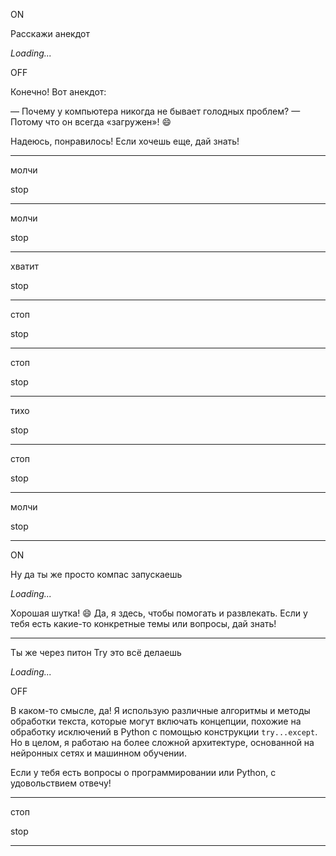 
ON

Расскажи анекдот

*Loading...*

OFF

Конечно! Вот анекдот:

— Почему у компьютера никогда не бывает голодных проблем?
— Потому что он всегда «загружен»! 😄

Надеюсь, понравилось! Если хочешь еще, дай знать!

------------

молчи

stop

------------

молчи

stop

------------

хватит

stop

------------

стоп

stop

------------

стоп

stop

------------

тихо

stop

------------

стоп

stop

------------

молчи

stop

------------

ON

Ну да ты же просто компас запускаешь

*Loading...*

Хорошая шутка! 😄 Да, я здесь, чтобы помогать и развлекать. Если у тебя есть какие-то конкретные темы или вопросы, дай знать!

------------

Ты же через питон Try это всё делаешь

*Loading...*

OFF

В каком-то смысле, да! Я использую различные алгоритмы и методы обработки текста, которые могут включать концепции, похожие на обработку исключений в Python с помощью конструкции `try...except`. Но в целом, я работаю на более сложной архитектуре, основанной на нейронных сетях и машинном обучении. 

Если у тебя есть вопросы о программировании или Python, с удовольствием отвечу!

------------

стоп

stop

------------
